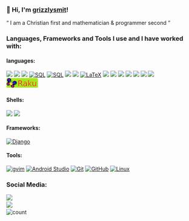 ### 🤠 Hi, I'm [grizzlysmit](https://www.smit.id.au/)!
&ldquo; I am a Christian first and mathematician & programmer second &rdquo;

### Languages, Frameworks and Tools I use and I have worked with:

#### languages:
[![](https://img.shields.io/badge/-Python-555555?style=round&logo=Python)](https://www.python.org/)
[![](https://img.shields.io/badge/-C-555555?style=round&logo=c)](https://www.cprogramming.com/)
[![](https://img.shields.io/badge/-C++-555555?style=round&logo=C%2B%2B)](https://isocpp.org/)
[![SQL](https://img.shields.io/badge/-SQL-555555?style=round&logo=mariadb)](https://mariadb.org/)
[![SQL](https://img.shields.io/badge/-SQL-555555?style=round&logo=postgresql)](https://www.postgresql.org/)
[![](https://img.shields.io/badge/-Perl-darkblue?style=round&logo=Perl)](https://www.perl.org/)
[![](https://img.shields.io/badge/-Fortran-cyan?style=round&logo=css3)](https://www.fortran.com/)
[![LaTeX](https://img.shields.io/badge/-LaTeX-555555?style=round&logo=latex)](https://www.latex-project.org/)
[![](https://img.shields.io/badge/-Pascal-purple?style=round&logo=https%3A%2F%2Fwww.freepascal.org%2Ffavicon.ico)](https://www.freepascal.org/)
[![](https://img.shields.io/badge/-Delphi-purple?style=round&logo=delphi)](https://en.wikipedia.org/wiki/Delphi_(software))
[![](https://img.shields.io/badge/-Lazarus-purple?style=round&logo=lazarus)](https://www.lazarus-ide.org/)
[![](https://img.shields.io/badge/-Mercury-blue?style=round&logo=mercury)](https://mercurylang.org/)
[![](https://img.shields.io/badge/-Prolog-yellow?style=round&logo=prolog)](http://www.gprolog.org/)
[![](https://img.shields.io/badge/-Lisp-blue?style=round&logo=lisp)](https://lisp-lang.org/)
[![](https://img.shields.io/badge/-Kotlin-purple?style=round&logo=kotlin)](https://kotlinlang.org/)
<br>
[![](images/raku-small.png)](https://www.raku.org/)
<br>
#### Shells:

[![](https://img.shields.io/badge/-BASH-black?style=round&logo=bash)](https://www.gnu.org/software/bash/manual/bash.html)
[![](https://img.shields.io/badge/-Elvish-green?style=round&logo=elvish)](https://elv.sh/)
<br>
#### Frameworks:

[![Django](https://img.shields.io/badge/-Django-333333?style=round&logo=django&logoColor=F05032)](https://www.djangoproject.com/)
<br>
#### Tools:

[![gvim](https://img.shields.io/badge/-GVim-111111?style=round&logo=vim)](https://www.vim.org/)
[![Android Studio](https://img.shields.io/badge/-Android+Studio-111111?style=round&logo=android)](https://www.android.com/)
[![Git](https://img.shields.io/badge/-Git-111111?style=round&logo=git&logoColor=F05032)](https://git-scm.com/)
[![GitHub](https://img.shields.io/badge/-GitHub-111111?style=round&logo=github&logoColor=181717)](https://github.com/)
[![Linux](https://img.shields.io/badge/-Linux-111111?style=round&logo=linux&logoColor=FCC624)](https://www.linux.org/)

<!-- [![](https://img.shields.io/badge/-Raku-lime?style=round&logo=perl6)](https://www.raku.org/) -->

### Social Media:
[![](https://img.shields.io/badge/Facebook-Francis%20Grizzly%20Smit-blue)](https://www.facebook.com/grizzlysmit/)<br>
[![](https://img.shields.io/badge/Instagram-%40grizzlysmit-purple)](https://www.instagram.com/grizzlysmit/)
<br>
![count](https://komarev.com/ghpvc/?username=grizzlysmit)

